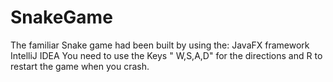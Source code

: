 # SnakeGame
The familiar Snake game had been built by using the: 
JavaFX framework 
IntelliJ IDEA 
You need to use the Keys " W,S,A,D" for the directions and R to restart the game when you crash.
